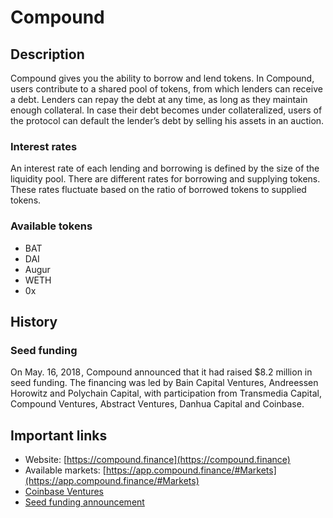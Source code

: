 # Compound

## Description

Compound gives you the ability to borrow and lend tokens. In Compound, users contribute to a shared pool of tokens, from which lenders can receive a debt. Lenders can repay the debt at any time, as long as they maintain enough collateral. In case their debt becomes under collateralized, users of the protocol can default the lender’s debt by selling his assets in an auction.

### Interest rates
An interest rate of each lending and borrowing is defined by the size of the liquidity pool. There are different rates for borrowing and supplying tokens. These rates fluctuate based on the ratio of borrowed tokens to supplied tokens. 

### Available tokens
* BAT
* DAI
* Augur
* WETH
* 0x

## History
### Seed funding
On May. 16, 2018 , Compound announced that it had raised $8.2 million in seed funding. The financing was led by Bain Capital Ventures, Andreessen Horowitz and Polychain Capital, with participation from Transmedia Capital, Compound Ventures, Abstract Ventures, Danhua Capital and Coinbase.

## Important links

* Website: [https://compound.finance](https://compound.finance)
* Available markets: [https://app.compound.finance/#Markets](https://app.compound.finance/#Markets)
* [Coinbase Ventures](https://ventures.coinbase.com/)
* [Seed funding announcement](https://medium.com/compound-finance/compound-raises-8-2-million-to-create-money-markets-for-crypto-assets-6dfa593f8e5e/)

